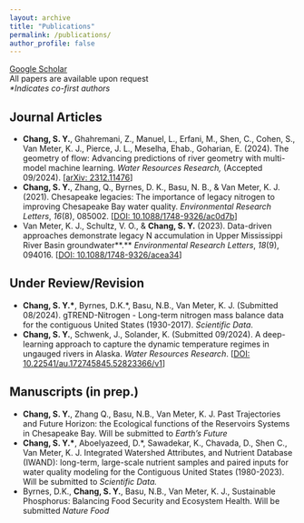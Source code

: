 ```yaml
---
layout: archive
title: "Publications"
permalink: /publications/
author_profile: false
---
```


[Google Scholar](https://scholar.google.com/citations?user=ramG_eYAAAAJ)  
All papers are available upon request  
*\*Indicates co-first authors*
## Journal Articles
- **Chang, S. Y.**, Ghahremani, Z., Manuel, L., Erfani, M., Shen, C., Cohen, S., Van Meter, K. J., Pierce, J. L., Meselha, Ehab., Goharian, E. (2024). The geometry of flow: Advancing predictions of river geometry with multi-model machine learning. *Water Resources Research,* (Accepted 09/2024). [[arXiv: 2312.11476](https://arxiv.org/abs/2312.11476)]
- **Chang, S. Y.**, Zhang, Q., Byrnes, D. K., Basu, N. B., & Van Meter, K. J. (2021). Chesapeake legacies: The importance of legacy nitrogen to improving Chesapeake Bay water quality. *Environmental Research Letters*, *16*(8), 085002.  [[DOI: 10.1088/1748-9326/ac0d7b](https://iopscience.iop.org/article/10.1088/1748-9326/ac0d7b)]
- Van Meter, K. J., Schultz, V. O., & **Chang, S. Y.** (2023). Data-driven approaches demonstrate legacy N accumulation in Upper Mississippi River Basin groundwater**.** *Environmental Research Letters*, *18*(9), 094016. [[DOI: 10.1088/1748-9326/acea34](https://iopscience.iop.org/article/10.1088/1748-9326/acea34/meta)]

## Under Review/Revision
- **Chang, S. Y.\***, Byrnes, D.K.\*, Basu, N.B., Van Meter, K. J. (Submitted 08/2024). gTREND-Nitrogen - Long-term nitrogen mass balance data for the contiguous United States (1930-2017). *Scientific Data*.
- **Chang, S. Y.**, Schwenk, J., Solander, K. (Submitted 09/2024). A deep-learning approach to capture the dynamic temperature regimes in ungauged rivers in Alaska. *Water Resources Research*. [[DOI: 10.22541/au.172745845.52823366/v1](https://doi.org/10.22541/au.172745845.52823366/v1)]

## Manuscripts (in prep.)
- **Chang, S. Y.**, Zhang Q., Basu, N.B., Van Meter, K. J. Past Trajectories and Future Horizon: the Ecological functions of the Reservoirs Systems in Chesapeake Bay. Will be submitted to *Earth’s Future*
- **Chang, S. Y.\***, Aboelyazeed, D.\*, Sawadekar,  K., Chavada, D., Shen C., Van Meter, K. J. Integrated Watershed  Attributes, and Nutrient Database (IWAND): long-term, large-scale nutrient  samples and paired inputs for water quality modeling for the Contiguous  United States (1980-2023). Will be submitted to *Scientific Data.*      
- Byrnes,  D.K., **Chang, S. Y.**, Basu, N.B., Van Meter, K. J., Sustainable  Phosphorus: Balancing Food Security and Ecosystem Health. Will be submitted *Nature  Food*   



